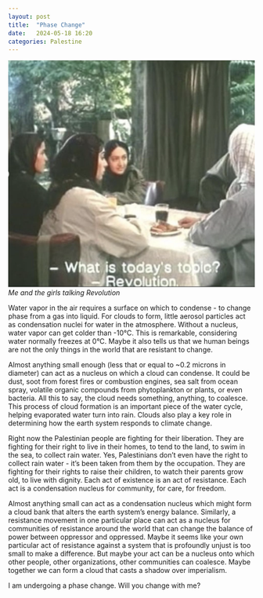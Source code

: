 ```yaml
---
layout: post
title:  "Phase Change"
date:   2024-05-18 16:20
categories: Palestine
---
```

![Me and the girls talking Revolution](/assets/images/revolution.gif)
*Me and the girls talking Revolution*

Water vapor in the air requires a surface on which to condense - to change phase from a gas into liquid. For clouds to form, little aerosol particles act as condensation nuclei for water in the atmosphere. Without a nucleus, water vapor can get colder than -10°C. This is remarkable, considering water normally freezes at 0°C. Maybe it also tells us that we human beings are not the only things in the world that are resistant to change.

Almost anything small enough (less that or equal to ~0.2 microns in diameter) can act as a nucleus on which a cloud can condense. It could be dust, soot from forest fires or combustion engines, sea salt from ocean spray, volatile organic compounds from phytoplankton or plants, or even bacteria. All this to say, the cloud needs something, anything, to coalesce. This process of cloud formation is an important piece of the water cycle, helping evaporated water turn into rain. Clouds also play a key role in determining how the earth system responds to climate change.

Right now the Palestinian people are fighting for their liberation. They are fighting for their right to live in their homes, to tend to the land, to swim in the sea, to collect rain water. Yes, Palestinians don’t even have the right to collect rain water - it’s been taken from them by the occupation. They are fighting for their rights to raise their children, to watch their parents grow old, to live with dignity. Each act of existence is an act of resistance. Each act is a condensation nucleus for community, for care, for freedom.


Almost anything small can act as a condensation nucleus which might form a cloud bank that alters the earth system’s energy balance. Similarly, a resistance movement in one particular place can act as a nucleus for communities of resistance around the world that can change the balance of power between oppressor and oppressed. Maybe it seems like your own particular act of resistance against a system that is profoundly unjust is too small to make a difference. But maybe your act can be a nucleus onto which other people, other organizations, other communities can coalesce. Maybe together we can form a cloud that casts a shadow over imperialism.

I am undergoing a phase change. Will you change with me?
